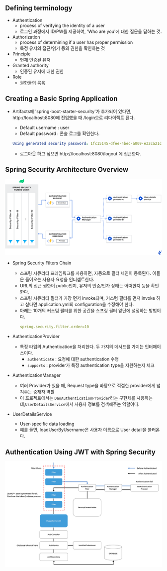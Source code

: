## Defining terminology
- Authentication
  - process of verifying the identity of a user
  - 로그인 과정에서 ID/PW를 제공하여, 'Who are you'에 대한 질문을 답하는 것.
- Authorization
  - process of determining if a user has proper permission
  - 특정 유저의 접근/읽기 등의 권한을 확인하는 것
- Principle
  - 현재 인증된 유저
- Granted authority
  - 인증된 유저에 대한 권한
- Role
  - 권한들의 묶음

## Creating a Basic Spring Application
- Artifacts에 'spring-boot-starter-security'가 추가되어 있다면, http://localhost:8080에 진입했을 때 /login으로 리다이렉트 된다.
  - Default username : user
  - Default password : 콘솔 로그를 확인한다.

  ```yaml
  Using generated security password: 1fc15145-dfee-4bec-a009-e32ca21c77ce
  ```
  
  - 로그아웃 하고 싶으면 http://localhost:8080/logout 에 접근한다.

## Spring Security Architecture Overview
![img.png](img.png)
- Spring Security Filters Chain
  - 스프링 시큐리티 프레임워크를 사용하면, 자동으로 필터 체인이 등록된다. 이들은 들어오는 사용자 요청을 인터셉트한다.
  - URL의 접근 권한이 public인지, 유저의 인증/인가 상태는 어떠한지 등을 확인한다.
  - 스프링 시큐리티 필터가 가장 먼저 invoke되며, 커스텀 필터를 먼저 invoke 하고 싶다면 application.yml의 configuration을 수정해야 한다.
  - 아래는 10개의 커스텀 필터를 위한 공간을 스프링 필터 앞단에 설정하는 방법이다.
    ```yaml
    spring.security.filter.order=10
    ```

- AuthenticationProvider
  - 특정 타입의 Authentication을 처리한다. 두 가지의 메서드를 가지는 인터페이스이다.
    - `authenticate` : 요청에 대한 authentication 수행 
    - `supports` : provider가 특정 authentication type을 지원하는지 체크

- AuthenticationManager
  - 여러 Provider가 있을 때, Request type을 바탕으로 적절한 provider에게 넘겨주는 중재자 역할
  - 이 프로젝트에서는 `DaoAuthenticationProvider`라는 구현체를 사용하는데,`UserDetailsService`에서 사용자 정보를 검색해주는 역할이다. 


- UserDetailsService
  - User-specific data loading
  - 예를 들면, loadUserByUsername은 사용자 이름으로 User detail을 불러온다.

## Authentication Using JWT with Spring Security
![img_3.png](datapath.png)
